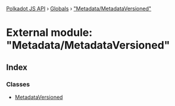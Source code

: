 [Polkadot JS API](../README.md) › [Globals](../globals.md) › ["Metadata/MetadataVersioned"](_metadata_metadataversioned_.md)

# External module: "Metadata/MetadataVersioned"

## Index

### Classes

* [MetadataVersioned](../classes/_metadata_metadataversioned_.metadataversioned.md)
